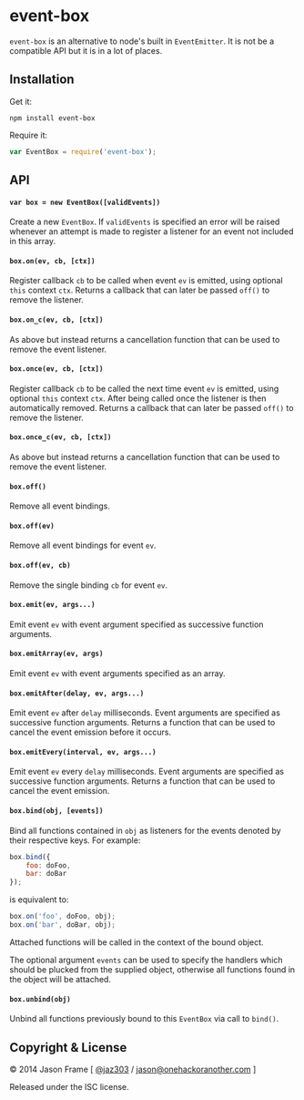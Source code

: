 # event-box

`event-box` is an alternative to node's built in `EventEmitter`. It is not be a compatible API but it is in a lot of places.

## Installation

Get it:

```shell
npm install event-box
```

Require it:

```javascript
var EventBox = require('event-box');
```

## API

#### `var box = new EventBox([validEvents])`

Create a new `EventBox`. If `validEvents` is specified an error will be raised whenever an attempt is made to register a listener for an event not included in this array.

#### `box.on(ev, cb, [ctx])`

Register callback `cb` to be called when event `ev` is emitted, using optional `this` context `ctx`. Returns a callback that can later be passed `off()` to remove the listener.

#### `box.on_c(ev, cb, [ctx])`

As above but instead returns a cancellation function that can be used to remove the event listener.

#### `box.once(ev, cb, [ctx])`

Register callback `cb` to be called the next time event `ev` is emitted, using optional `this` context `ctx`. After being called once the listener is then automatically removed. Returns a callback that can later be passed `off()` to remove the listener.

#### `box.once_c(ev, cb, [ctx])`

As above but instead returns a cancellation function that can be used to remove the event listener.

#### `box.off()`

Remove all event bindings.

#### `box.off(ev)`

Remove all event bindings for event `ev`.

#### `box.off(ev, cb)`

Remove the single binding `cb` for event `ev`.

#### `box.emit(ev, args...)`

Emit event `ev` with event argument specified as successive function arguments.

#### `box.emitArray(ev, args)`

Emit event `ev` with event arguments specified as an array.

#### `box.emitAfter(delay, ev, args...)`

Emit event `ev` after `delay` milliseconds. Event arguments are specified as successive function arguments. Returns a function that can be used to cancel the event emission before it occurs.

#### `box.emitEvery(interval, ev, args...)`

Emit event `ev` every `delay` milliseconds. Event arguments are specified as successive function arguments. Returns a function that can be used to cancel the event emission.

#### `box.bind(obj, [events])`

Bind all functions contained in `obj` as listeners for the events denoted by their respective keys. For example:

```javascript
box.bind({
	foo: doFoo,
	bar: doBar
});
```

is equivalent to:

```javascript
box.on('foo', doFoo, obj);
box.on('bar', doBar, obj);
```

Attached functions will be called in the context of the bound object.

The optional argument `events` can be used to specify the handlers which should be plucked from the supplied object, otherwise all functions found in the object will be attached.

#### `box.unbind(obj)`

Unbind all functions previously bound to this `EventBox` via call to `bind()`.

## Copyright &amp; License

&copy; 2014 Jason Frame [ [@jaz303](http://twitter.com/jaz303) / [jason@onehackoranother.com](mailto:jason@onehackoranother.com) ]

Released under the ISC license.